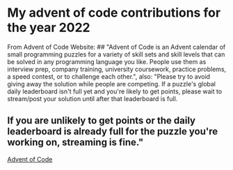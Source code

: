 # My advent of code contributions for the year 2022

From Advent of Code Website: ## "Advent of Code is an Advent calendar of small programming puzzles for a variety of skill sets and skill levels that can be solved in any programming language you like. 
People use them as interview prep, company training, university coursework, practice problems, a speed contest, or to challenge each other.", 
also: "Please try to avoid giving away the solution while people are competing. If a puzzle's global daily leaderboard isn't full yet and you're likely to get points, please wait to stream/post your solution until after that leaderboard is full. 
## If you are unlikely to get points or the daily leaderboard is already full for the puzzle you're working on, streaming is fine."

[Advent of Code](https://adventofcode.com/2022)
